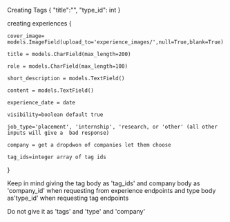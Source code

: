 Creating Tags
{
    "title":"",
    "type_id": int
}


creating experiences
{
   
    cover_image= models.ImageField(upload_to='experience_images/',null=True,blank=True)
   
    title = models.CharField(max_length=200)
   
    role = models.CharField(max_length=100)
   
    short_description = models.TextField()
   
    content = models.TextField()
   
    experience_date = date
   
    visibility=boolean default true
   
    job_type='placement', 'internship', 'research, or 'other' (all other inputs will give a  bad response)
   
    company = get a dropdwon of companies let them choose

    tag_ids=integer array of tag ids
}

Keep in mind giving the tag body as 'tag_ids' and company body as 'company_id' when requesting from experience endpoints and       type body as'type_id' when requesting tag endpoints 

Do not give it as 'tags' and 'type' and 'company'